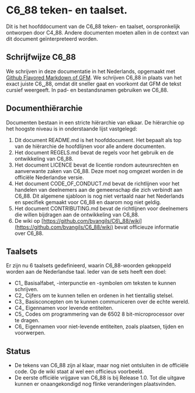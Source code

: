 # C6\_88 teken- en taalset.
Dit is het hoofddocument van de C6\_88 teken- en taalset, oorspronkelijk ontworpen door C4\_88.
Andere documenten moeten allen in de context van dit document geïnterpreteerd worden.

## Schrijfwijze C6\_88
We schrijven in deze documentatie in het Nederlands, opgemaakt met [Github Flavored Markdown of GFM](https://github.github.com/gfm/).
We schrijven C6\_88 in plaats van het exact juiste C6␣88, omdat dit sneller gaat en voorkomt dat GFM de tekst cursief weergeeft.
In pad- en bestandsnamen gebruiken we C6_88.

## Documenthiërarchie
Documenten bestaan in een stricte hiërarchie van elkaar.
De hiërarchie op het hoogste niveau is in onderstaande lijst vastgelegd:
1. Dit document README.md is het hoofddocument.
    Het bepaalt als top van de hiërarchie de hoofdlijnen voor alle andere documenten.
2. Het document REGELS.md bevat de regels voor het gebruik en de ontwikkeling van C6\_88.
3. Het document LICENCE bevat de licentie rondom auteursrechten en aanverwante zaken van C6\_88.
    Deze moet nog omgezet worden in de officiële Nederlandse versie.
4. Het document CODE\_OF\_CONDUCT.md bevat de richtlijnen voor het handelen van deelnemers aan de gemeenschap die zich verbindt aan C6\_88.
    Dit algemene sjabloon is nog niet vertaald naar het Nederlands en specifiek gemaakt voor C6\_88 en daarom nog niet geldig.
5. Het document CONTRIBUTING.md bevat de richtlijnen voor deelnemers die willen bijdragen aan de ontwikkeling van C6\_88.
6. De wiki op [https://github.com/bvangils/C6\_88/wiki](https://github.com/bvangils/C6_88/wiki) bevat officieuze informatie over C6\_88.

## Taalsets
Er zijn nu 6 taalsets gedefinieerd, waarin C6\_88-woorden gekoppeld worden aan de Nederlandse taal.
Ieder van de sets heeft een doel:
* C1\_ Basisalfabet, -interpunctie en -symbolen om teksten te kunnen schrijven.
* C2\_ Cijfers om te kunnen tellen en ordenen in het tientallig stelsel.
* C3\_ Basisconcepten om te kunnen communiceren over de echte wereld.
* C4\_ Eigennamen voor levende entiteiten.
* C5\_ Codes om programmering van de 6502 8 bit-microprocessor over te dragen.
* C6\_ Eigennamen voor niet-levende entiteiten, zoals plaatsen, tijden en voorwerpen.

## Status
* De tekens van C6\_88 zijn al klaar, maar nog niet ontsluiten in de officiële code.
    Op de wiki staat al wel een officieus voorbeeld.
* De eerste officiële vrijgave van C6\_88 is bij Release 1.0.
    Tot die uitgave kunnen er onaangekondigd nog flinke veranderingen plaatsvinden.
